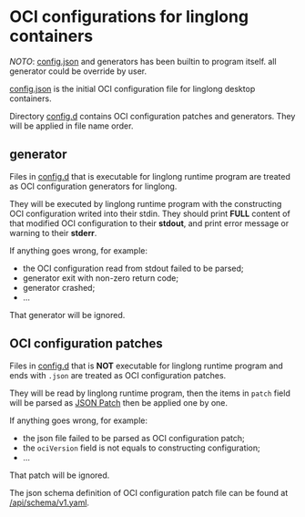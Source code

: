 # OCI configurations for linglong containers

*NOTO*: [config.json] and generators has been builtin to program itself. all generator could be override by user.

[config.json] is the initial OCI configuration file
for linglong desktop containers.

Directory [config.d] contains OCI configuration patches and generators.
They will be applied in file name order.

[config.json]: ./config.json

[config.d]: ./config.d

## generator

Files in [config.d] that is executable for linglong runtime program
are treated as OCI configuration generators for linglong.

They will be executed by linglong runtime program
with the constructing OCI configuration writed into their stdin.
They should print **FULL** content of
that modified OCI configuration to their **stdout**,
and print error message or warning to their **stderr**.

If anything goes wrong, for example:

- the OCI configuration read from stdout failed to be parsed;
- generator exit with non-zero return code;
- generator crashed;
- ...

That generator will be ignored.

## OCI configuration patches

Files in [config.d] that is **NOT** executable for linglong runtime program
and ends with `.json` are treated as OCI configuration patches.

They will be read by linglong runtime program,
then the items in `patch` field will be parsed as [JSON Patch]
then be applied one by one.

[JSON Patch]: https://jsonpatch.com/

If anything goes wrong, for example:

- the json file failed to be parsed as OCI configuration patch;
- the `ociVersion` field is not equals to constructing configuration;
- ...

That patch will be ignored.

The json schema definition of OCI configuration patch file
can be found at [/api/schema/v1.yaml].

[/api/schema/v1.yaml]: ../../../../api/schema/v1.yaml
